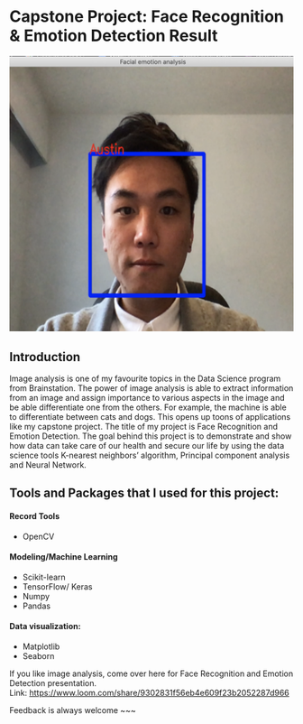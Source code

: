 # Capstone Project: Face Recognition & Emotion Detection Result

![Face_Recognition](Screen%20Shot%202020-03-31%20at%2012.46.34%20PM.png)

## Introduction 

Image analysis is one of my favourite topics in the Data Science program from Brainstation. 
The power of image analysis is able to extract information from an image and assign importance 
to various aspects in the image and be able differentiate one from the others. For example, 
the machine is able to differentiate between cats and dogs. This opens up toons of applications 
like my capstone project. The title of my project is Face Recognition and Emotion Detection. 
The goal behind this project is to demonstrate and show how data can take care of our health and 
secure our life by using the data science tools K-nearest neighbors’ algorithm, Principal component analysis 
and Neural Network. 


## Tools and Packages that I used for this project:

#### Record Tools
* OpenCV

#### Modeling/Machine Learning
* Scikit-learn
* TensorFlow/ Keras
* Numpy
* Pandas

#### Data visualization:
* Matplotlib
* Seaborn


If you like image analysis, come over here for Face Recognition and Emotion Detection presentation.
<br> Link: https://www.loom.com/share/9302831f56eb4e609f23b2052287d966

Feedback is always welcome ~~~
